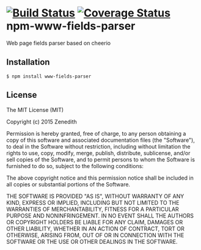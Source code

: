 [![Build Status](https://travis-ci.org/Zenedith/npm-www-fields-parser.svg)](https://travis-ci.org/Zenedith/npm-www-fields-parser)
[![Coverage Status](https://coveralls.io/repos/Zenedith/npm-www-fields-parser/badge.png)](https://coveralls.io/r/Zenedith/npm-www-fields-parser)
npm-www-fields-parser
===========

Web page fields parser based on cheerio

## Installation

    $ npm install www-fields-parser

## License
The MIT License (MIT)

Copyright (c) 2015 Zenedith

Permission is hereby granted, free of charge, to any person obtaining a copy
of this software and associated documentation files (the "Software"), to deal
in the Software without restriction, including without limitation the rights
to use, copy, modify, merge, publish, distribute, sublicense, and/or sell
copies of the Software, and to permit persons to whom the Software is
furnished to do so, subject to the following conditions:

The above copyright notice and this permission notice shall be included in all
copies or substantial portions of the Software.

THE SOFTWARE IS PROVIDED "AS IS", WITHOUT WARRANTY OF ANY KIND, EXPRESS OR
IMPLIED, INCLUDING BUT NOT LIMITED TO THE WARRANTIES OF MERCHANTABILITY,
FITNESS FOR A PARTICULAR PURPOSE AND NONINFRINGEMENT. IN NO EVENT SHALL THE
AUTHORS OR COPYRIGHT HOLDERS BE LIABLE FOR ANY CLAIM, DAMAGES OR OTHER
LIABILITY, WHETHER IN AN ACTION OF CONTRACT, TORT OR OTHERWISE, ARISING FROM,
OUT OF OR IN CONNECTION WITH THE SOFTWARE OR THE USE OR OTHER DEALINGS IN THE
SOFTWARE.